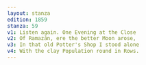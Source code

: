 ```yaml
---
layout: stanza
edition: 1859
stanza: 59
v1: Listen again. One Evening at the Close
v2: Of Ramazán, ere the better Moon arose,
v3: ⁠In that old Potter's Shop I stood alone
v4: With the clay Population round in Rows.
---
```

